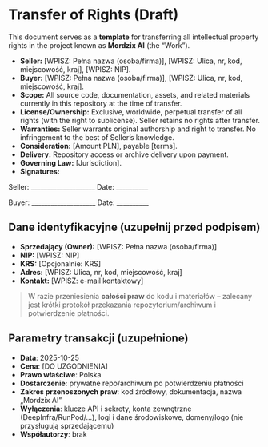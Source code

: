 # Transfer of Rights (Draft)

This document serves as a **template** for transferring all intellectual property rights in the project known as **Mordzix AI** (the “Work”).

- **Seller:** [WPISZ: Pełna nazwa (osoba/firma)], [WPISZ: Ulica, nr, kod, miejscowość, kraj], [WPISZ: NIP].
- **Buyer:** [WPISZ: Pełna nazwa (osoba/firma)], [WPISZ: Ulica, nr, kod, miejscowość, kraj].
- **Scope:** All source code, documentation, assets, and related materials currently in this repository at the time of transfer.
- **License/Ownership:** Exclusive, worldwide, perpetual transfer of all rights (with the right to sublicense). Seller retains no rights after transfer.
- **Warranties:** Seller warrants original authorship and right to transfer. No infringement to the best of Seller’s knowledge.
- **Consideration:** [Amount PLN], payable [terms].
- **Delivery:** Repository access or archive delivery upon payment.
- **Governing Law:** [Jurisdiction].
- **Signatures:**

Seller: ____________________   Date: __________

Buyer:  ____________________   Date: __________


## Dane identyfikacyjne (uzupełnij przed podpisem)
- **Sprzedający (Owner):** [WPISZ: Pełna nazwa (osoba/firma)]
- **NIP:** [WPISZ: NIP]
- **KRS:** [Opcjonalnie: KRS]
- **Adres:** [WPISZ: Ulica, nr, kod, miejscowość, kraj]
- **Kontakt:** [WPISZ: e-mail kontaktowy]

> W razie przeniesienia **całości praw** do kodu i materiałów – zalecany jest krótki protokół przekazania repozytorium/archiwum i potwierdzenie płatności.


## Parametry transakcji (uzupełnione)
- **Data**: 2025-10-25
- **Cena**: [DO UZGODNIENIA]
- **Prawo właściwe**: Polska
- **Dostarczenie**: prywatne repo/archiwum po potwierdzeniu płatności
- **Zakres przenoszonych praw**: kod źródłowy, dokumentacja, nazwa „Mordzix AI”
- **Wyłączenia**: klucze API i sekrety, konta zewnętrzne (DeepInfra/RunPod/...), logi i dane środowiskowe, domeny/logo (nie przysługują sprzedającemu)
- **Współautorzy**: brak
